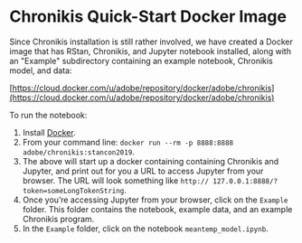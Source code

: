 # Chronikis Quick-Start Docker Image

Since Chronikis installation is still rather involved, we have created a Docker image that has RStan, Chronikis, and Jupyter notebook installed, along with an "Example" subdirectory containing an example notebook, Chronikis model, and data:
 
[https://cloud.docker.com/u/adobe/repository/docker/adobe/chronikis](https://cloud.docker.com/u/adobe/repository/docker/adobe/chronikis)
 
To run the notebook:
1. Install [Docker](https://www.docker.com/).
2. From your command line: `docker run --rm -p 8888:8888 adobe/chronikis:stancon2019`.
3. The above will start up a docker containing containing Chronikis and Jupyter, and print out for you a URL to access Jupyter from your browser. The URL will look something like `http:// 127.0.0.1:8888/?token=someLongTokenString`.
4. Once you’re accessing Jupyter from your browser, click on the `Example` folder. This folder contains the notebook, example data, and an example Chronikis program.
5. In the `Example` folder, click on the notebook `meantemp_model.ipynb`.
 